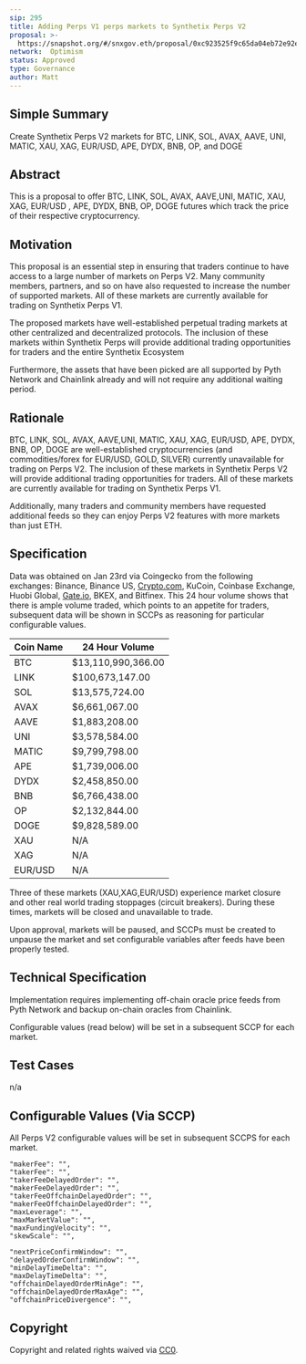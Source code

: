 ```yaml
---
sip: 295
title: Adding Perps V1 perps markets to Synthetix Perps V2
proposal: >- 
  https://snapshot.org/#/snxgov.eth/proposal/0xc923525f9c65da04eb72e92eaa764b5664cc6af05ba75780dc79f8f810bc7215
network:  Optimism
status: Approved
type: Governance
author: Matt
---
```


## Simple Summary

Create Synthetix Perps V2 markets for BTC, LINK, SOL, AVAX, AAVE, UNI, MATIC, XAU, XAG, EUR/USD, APE, DYDX, BNB, OP, and DOGE

## Abstract

This is a proposal to offer BTC, LINK, SOL, AVAX, AAVE,UNI, MATIC, XAU, XAG, EUR/USD , APE, DYDX, BNB, OP, DOGE futures which track the price of their respective cryptocurrency.

## Motivation

This proposal is an essential step in ensuring that traders continue to have access to a large number of markets on Perps V2. Many community members, partners, and so on have also requested to increase the number of supported markets. All of these markets are currently available for trading on Synthetix Perps V1.

The proposed markets have well-established perpetual trading markets at other centralized and decentralized protocols. The inclusion of these markets within Synthetix Perps will provide additional trading opportunities for traders and the entire Synthetix Ecosystem

Furthermore, the assets that have been picked are all supported by Pyth Network and Chainlink already and will not require any additional waiting period. 

## Rationale

BTC, LINK, SOL, AVAX, AAVE,UNI, MATIC, XAU, XAG, EUR/USD, APE, DYDX, BNB, OP, DOGE are well-established cryptocurrencies (and commodities/forex for EUR/USD, GOLD, SILVER) currently unavailable for trading on Perps V2. The inclusion of these markets in Synthetix Perps V2 will provide additional trading opportunities for traders. All of these markets are currently available for trading on Synthetix Perps V1.

Additionally, many traders and community members have requested additional feeds so they can enjoy Perps V2 features with more markets than just ETH.

## Specification

Data was obtained on Jan 23rd via Coingecko from the following exchanges: Binance, Binance US, [Crypto.com](http://Crypto.com), KuCoin, Coinbase Exchange, Huobi Global, [Gate.io](http://Gate.io), BKEX, and Bitfinex. This 24 hour volume shows that there is ample volume traded, which points to an appetite for traders, subsequent data will be shown in SCCPs as reasoning for particular configurable values.

| Coin Name |24 Hour Volume   | 
|-----------|-----------------|
| BTC       |$13,110,990,366.00 | 
| LINK      |$100,673,147.00 |
| SOL       |  $13,575,724.00 |
| AVAX      |   $6,661,067.00 |
| AAVE      |   $1,883,208.00 |
| UNI       |   $3,578,584.00 |
| MATIC     |   $9,799,798.00 |
| APE       |   $1,739,006.00 |
| DYDX      |   $2,458,850.00 |
| BNB       |   $6,766,438.00 |
| OP        |   $2,132,844.00 |
| DOGE      |   $9,828,589.00 |
| XAU       | N/A             | 
| XAG       | N/A             |
| EUR/USD  | N/A             |

Three of these markets (XAU,XAG,EUR/USD) experience market closure and other real world trading stoppages (circuit breakers). During these times, markets will be closed and unavailable to trade.

Upon approval, markets will be paused, and SCCPs must be created to unpause the market and set configurable variables after feeds have been properly tested. 


## Technical Specification

Implementation requires implementing off-chain oracle price feeds from Pyth Network and backup on-chain oracles from Chainlink.

Configurable values (read below) will be set in a subsequent SCCP for each market.


## Test Cases

n/a

## Configurable Values (Via SCCP)

All Perps V2 configurable values will be set in subsequent SCCPS for each market.

    "makerFee": "",
    "takerFee": "",
    "takerFeeDelayedOrder": "",
    "makerFeeDelayedOrder": "",
    "takerFeeOffchainDelayedOrder": "",
    "makerFeeOffchainDelayedOrder": "",
    "maxLeverage": "",
    "maxMarketValue": "",
    "maxFundingVelocity": "",
    "skewScale": "",

    "nextPriceConfirmWindow": "",
    "delayedOrderConfirmWindow": "",
    "minDelayTimeDelta": "",
    "maxDelayTimeDelta": "",
    "offchainDelayedOrderMinAge": "",
    "offchainDelayedOrderMaxAge": "",
    "offchainPriceDivergence": "",

## Copyright

Copyright and related rights waived via [CC0](https://creativecommons.org/publicdomain/zero/1.0/).

